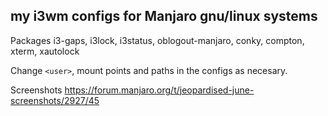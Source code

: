 my i3wm configs for Manjaro gnu/linux systems
---------------------------------------------
Packages
i3-gaps, i3lock, i3status, oblogout-manjaro, conky, compton, xterm, xautolock

Change `<user>`, mount points and paths in the configs as necesary.

Screenshots https://forum.manjaro.org/t/jeopardised-june-screenshots/2927/45
